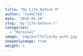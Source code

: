 ```yaml
---
title: "My Life Before R"
author: "CodeCre8"
date: '2020-01-10'
slug: "my-life-before-r"
categories:
  - "Personal"
image: 'img/portfolio/my-work.jpg'
showonlyimage: true
weight: 5
---
```

